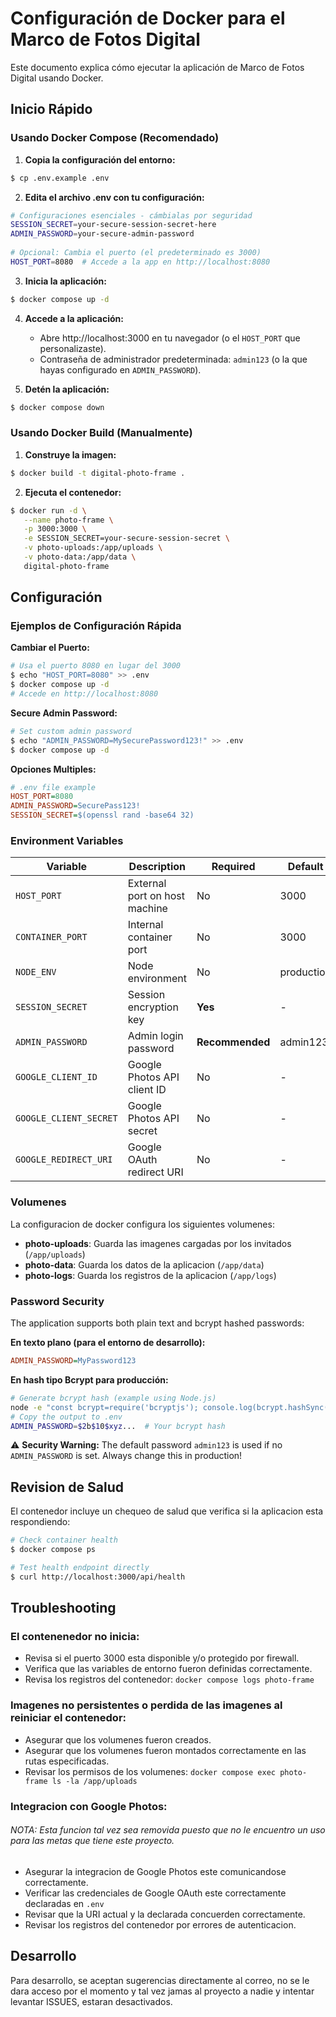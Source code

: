 # Configuración de Docker para el Marco de Fotos Digital

Este documento explica cómo ejecutar la aplicación de Marco de Fotos Digital usando Docker.

## Inicio Rápido

### Usando Docker Compose (Recomendado)

1. **Copia la configuración del entorno:**
```bash
$ cp .env.example .env
 ```

2. **Edita el archivo .env con tu configuración:**
```bash
# Configuraciones esenciales - cámbialas por seguridad
SESSION_SECRET=your-secure-session-secret-here
ADMIN_PASSWORD=your-secure-admin-password
   
# Opcional: Cambia el puerto (el predeterminado es 3000)
HOST_PORT=8080  # Accede a la app en http://localhost:8080
```

3. **Inicia la aplicación:**
```bash
$ docker compose up -d
```

4. **Accede a la aplicación:**
   - Abre http://localhost:3000 en tu navegador (o el `HOST_PORT` que personalizaste).
   - Contraseña de administrador predeterminada: `admin123` (o la que hayas configurado en `ADMIN_PASSWORD`).

5. **Detén la aplicación:**
```bash
$ docker compose down
```

### Usando Docker Build (Manualmente)

1. **Construye la imagen:**
```bash
$ docker build -t digital-photo-frame .
```

2. **Ejecuta el contenedor:**
```bash
$ docker run -d \
   --name photo-frame \
   -p 3000:3000 \
   -e SESSION_SECRET=your-secure-session-secret \
   -v photo-uploads:/app/uploads \
   -v photo-data:/app/data \
   digital-photo-frame
```

## Configuración

### Ejemplos de Configuración Rápida

**Cambiar el Puerto:**
```bash
# Usa el puerto 8080 en lugar del 3000
$ echo "HOST_PORT=8080" >> .env
$ docker compose up -d
# Accede en http://localhost:8080
```

**Secure Admin Password:**
```bash
# Set custom admin password
$ echo "ADMIN_PASSWORD=MySecurePassword123!" >> .env
$ docker compose up -d
```

**Opciones Multiples:**
```ini
# .env file example
HOST_PORT=8080
ADMIN_PASSWORD=SecurePass123!
SESSION_SECRET=$(openssl rand -base64 32)
```

### Environment Variables

| Variable | Description | Required | Default |
|----------|-------------|----------|---------|
| `HOST_PORT` | External port on host machine | No | 3000 |
| `CONTAINER_PORT` | Internal container port | No | 3000 |
| `NODE_ENV` | Node environment | No | production |
| `SESSION_SECRET` | Session encryption key | **Yes** | - |
| `ADMIN_PASSWORD` | Admin login password | **Recommended** | admin123 |
| `GOOGLE_CLIENT_ID` | Google Photos API client ID | No | - |
| `GOOGLE_CLIENT_SECRET` | Google Photos API secret | No | - |
| `GOOGLE_REDIRECT_URI` | Google OAuth redirect URI | No | - |

### Volumenes

La configuracion de docker configura los siguientes volumenes:

- **photo-uploads**: Guarda las imagenes cargadas por los invitados (`/app/uploads`)
- **photo-data**: Guarda los datos de la aplicacion (`/app/data`)
- **photo-logs**: Guarda los registros de la aplicacion (`/app/logs`)

### Password Security

The application supports both plain text and bcrypt hashed passwords:

**En texto plano (para el entorno de desarrollo):**
```ini
ADMIN_PASSWORD=MyPassword123
```

**En hash tipo Bcrypt para producción:**
```bash
# Generate bcrypt hash (example using Node.js)
node -e "const bcrypt=require('bcryptjs'); console.log(bcrypt.hashSync('MyPassword123', 10))"
# Copy the output to .env
ADMIN_PASSWORD=$2b$10$xyz...  # Your bcrypt hash
```

⚠️ **Security Warning:** The default password `admin123` is used if no `ADMIN_PASSWORD` is set. Always change this in production!

## Revision de Salud

El contenedor incluye un chequeo de salud que verifica si la aplicacion esta respondiendo:

```bash
# Check container health
$ docker compose ps

# Test health endpoint directly
$ curl http://localhost:3000/api/health
```

## Troubleshooting

### El contenenedor no inicia:
- Revisa si el puerto 3000 esta disponible y/o protegido por firewall.
- Verifica que las variables de entorno fueron definidas correctamente.
- Revisa los registros del contenedor: `docker compose logs photo-frame`

### Imagenes no persistentes o perdida de las imagenes al reiniciar el contenedor:
- Asegurar que los volumenes fueron creados.
- Asegurar que los volumenes fueron montados correctamente en las rutas especificadas.
- Revisar los permisos de los volumenes: `docker compose exec photo-frame ls -la /app/uploads`

### Integracion con Google Photos:
###### NOTA: Esta  funcion tal vez sea removida puesto que no le encuentro un uso para las metas que tiene este proyecto.
- Asegurar la integracion de Google Photos este comunicandose correctamente.
- Verificar las credenciales de Google OAuth este correctamente declaradas en `.env`
- Revisar que la URI actual y la declarada concuerden correctamente.
- Revisar los registros del contenedor por errores de autenticacion.

## Desarrollo

Para desarrollo, se aceptan sugerencias directamente al correo, no se le dara acceso por el momento y tal vez 
jamas al proyecto a nadie y intentar levantar ISSUES, estaran desactivados.